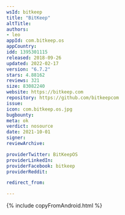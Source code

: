 ```yaml
---
wsId: bitkeep
title: "BitKeep"
altTitle: 
authors:
- leo
appId: com.bitkeep.os
appCountry: 
idd: 1395301115
released: 2018-09-26
updated: 2022-02-17
version: "6.7.2"
stars: 4.88162
reviews: 321
size: 83082240
website: https://bitkeep.com
repository: https://github.com/bitkeepcom
issue: 
icon: com.bitkeep.os.jpg
bugbounty: 
meta: ok
verdict: nosource
date: 2021-10-01
signer: 
reviewArchive:

providerTwitter: BitKeepOS
providerLinkedIn: 
providerFacebook: bitkeep
providerReddit: 

redirect_from:

---
```


 {% include copyFromAndroid.html %}
